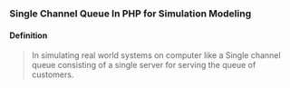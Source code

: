 ### Single Channel Queue In PHP for Simulation Modeling
#### Definition
> In simulating real world systems on computer like a Single channel queue consisting of a single server for serving the
queue of customers.
